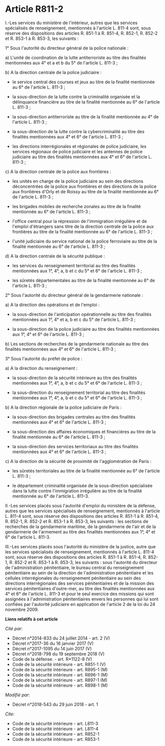 # Article R811-2

I.-Les services du ministère de l'intérieur, autres que les services spécialisés de renseignement, mentionnés à l'article L.
811-4 sont, sous réserve des dispositions des articles R. 851-1 à R. 851-4, R. 852-1, R. 852-2 et R. 853-1 à R. 853-3, les
suivants : 

1° Sous l'autorité du directeur général de la police nationale :

a) L'unité de coordination de la lutte antiterroriste au titre des finalités mentionnées aux 4° et a et b du 5° de l'article
L. 811-3 ;

b) A la direction centrale de la police judiciaire :

- le service central des courses et jeux au titre de la finalité mentionnée au 6° de l'article L. 811-3 ;

- la sous-direction de la lutte contre la criminalité organisée et la délinquance financière au titre de la finalité
mentionnée au 6° de l'article L. 811-3 ;

- la sous-direction antiterroriste au titre de la finalité mentionnée au 4° de l'article L. 811-3 ;

- la sous-direction de la lutte contre la cybercriminalité au titre des finalités mentionnées aux 4° et 6° de l'article L.
811-3 ;

- les directions interrégionales et régionales de police judiciaire, les services régionaux de police judiciaire et les
antennes de police judiciaire au titre des finalités mentionnées aux 4° et 6° de l'article L. 811-3 ;

c) A la direction centrale de la police aux frontières :

- les unités en charge de la police judiciaire au sein des directions déconcentrées de la police aux frontières et des
directions de la police aux frontières d'Orly et de Roissy au titre de la finalité mentionnée au 6° de l'article L. 811-3 ;

- les brigades mobiles de recherche zonales au titre de la finalité mentionnée au 6° de l'article L. 811-3 ;

- l'office central pour la répression de l'immigration irrégulière et de l'emploi d'étrangers sans titre de la direction
centrale de la police aux frontières au titre de la finalité mentionnée au 6° de l'article L. 811-3 ;

- l'unité judiciaire du service national de la police ferroviaire au titre de la finalité mentionnée au 6° de l'article L.
811-3 ;

d) A la direction centrale de la sécurité publique :

- les services du renseignement territorial au titre des finalités mentionnées aux 1°, 4°, a, b et c du 5° et 6° de l'article
L. 811-3 ;

- les sûretés départementales au titre de la finalité mentionnée au 6° de l'article L. 811-3 ;

2° Sous l'autorité du directeur général de la gendarmerie nationale :

a) A la direction des opérations et de l'emploi :

- la sous-direction de l'anticipation opérationnelle au titre des finalités mentionnées aux 1°, 4° et a, b et c du 5° de
l'article L. 811-3 ;

- la sous-direction de la police judiciaire au titre des finalités mentionnées aux 1°, 4° et 6° de l'article L. 811-3 ;

b) Les sections de recherches de la gendarmerie nationale au titre des finalités mentionnées aux 4° et 6° de l'article L.
811-3 ;

3° Sous l'autorité du préfet de police :

a) A la direction du renseignement :

- la sous-direction de la sécurité intérieure au titre des finalités mentionnées aux 1°, 4°, a, b et c du 5° et 6° de
l'article L. 811-3 ;

- la sous-direction du renseignement territorial au titre des finalités mentionnées aux 1°, 4°, a, b et c du 5° et 6° de
l'article L. 811-3 ;

b) A la direction régionale de la police judiciaire de Paris :

- la sous-direction des brigades centrales au titre des finalités mentionnées aux 4° et 6° de l'article L. 811-3 ;

- la sous-direction des affaires économiques et financières au titre de la finalité mentionnée au 6° de l'article L. 811-3 ;

- la sous-direction des services territoriaux au titre des finalités mentionnées aux 4° et 6° de l'article L. 811-3 ;

c) A la direction de la sécurité de proximité de l'agglomération de Paris :

- les sûretés territoriales au titre de la finalité mentionnée au 6° de l'article L. 811-3 ;

- le département criminalité organisée de la sous-direction spécialisée dans la lutte contre l'immigration irrégulière au
titre de la finalité mentionnée au 6° de l'article L. 811-3.

II.-Les services placés sous l'autorité d'emploi du ministère de la défense, autres que les services spécialisés de
renseignement, mentionnés à l'article L. 811-4 sont, sous réserve des dispositions des articles R. 851-1 à R. 851-4, R.
852-1, R. 852-2 et R. 853-1 à R. 853-3, les suivants : les sections de recherches de la gendarmerie maritime, de la
gendarmerie de l'air et de la gendarmerie de l'armement au titre des finalités mentionnées aux 1°, 4° et 6° de l'article L.
811-3.

III.-Les services placés sous l'autorité du ministère de la justice, autre que les services spécialisés de renseignement,
mentionnés à l'article L. 811-4 sont, sous réserve des dispositions des articles R. 851-1 à R. 851-4, R. 852-1, R. 852-2 et
R. 853-1 à R. 853-3, les suivants : sous l'autorité du directeur de l'administration pénitentiaire, le bureau central du
renseignement pénitentiaire au sein de la direction de l'administration pénitentiaire et les cellules interrégionales du
renseignement pénitentiaire au sein des directions interrégionales des services pénitentiaires et de la mission des services
pénitentiaires d'outre-mer, au titre des finalités mentionnées aux 4° et 6° de l'article L. 811-3 et pour le seul exercice
des missions qui sont assignées à l'administration pénitentiaires envers les personnes qui lui sont confiées par l'autorité
judiciaire en application de l'article 2 de la loi du 24 novembre 2009.

**Liens relatifs à cet article**

_Cité par_:

  - Décret n°2014-833 du 24 juillet 2014 - art. 2 (V)
  - Décret n°2017-36 du 16 janvier 2017 (V)
  - Décret n°2017-1095 du 14 juin 2017 (V)
  - Décret n°2018-798 du 19 septembre 2018 (V)
  - Code de la défense. - art. R*1122-8 (V)
  - Code de la sécurité intérieure - art. R851-1 (V)
  - Code de la sécurité intérieure - art. R895-1 (M)
  - Code de la sécurité intérieure - art. R896-1 (M)
  - Code de la sécurité intérieure - art. R897-1 (M)
  - Code de la sécurité intérieure - art. R898-1 (M)

_Modifié par_:

  - Décret n°2018-543 du 29 juin 2018 - art. 1

_Cite_:

  - Code de la sécurité intérieure - art. L811-3
  - Code de la sécurité intérieure - art. L811-4
  - Code de la sécurité intérieure - art. R852-1
  - Code de la sécurité intérieure - art. R853-1
